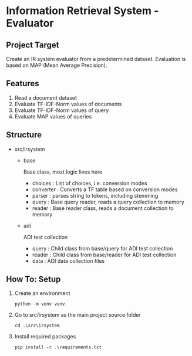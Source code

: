 # Information Retrieval System - Evaluator

## Project Target

Create an IR system evaluator from a predetermined dataset. Evaluation is based on MAP (Mean Average Precision).

## Features

1. Read a document dataset
2. Evaluate TF-IDF-Norm values of documents
3. Evaluate TF-IDF-Norm values of query
4. Evaluate MAP values of queries

## Structure

-   src/irsystem

    -   base

        Base class, most logic lives here

        -   choices : List of choices, i.e. conversion modes
        -   converter : Converts a TF table based on conversion modes
        -   parser : parses string to tokens, including stemming
        -   query : Base query reader, reads a query collection to memory
        -   reader : Base reader class, reads a document collection to memory

    -   adi

        ADI test collection

        -   query : Child class from base/query for ADI test collection
        -   reader : Child class from base/reader for ADI test collection
        -   data : ADI data collection files

## How To: Setup

1. Create an environment
    ```
    python -m venv venv
    ```
2. Go to src/irsystem as the main project source folder
    ```
    cd .\src\irsystem
    ```
3. Install required packages
    ```
    pip install -r .\requirements.txt
    ```
